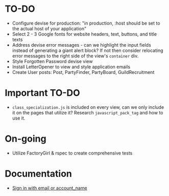 # TO-DO
- Configure devise for production: "in production, :host should be set to the actual host of your application"
- Select 2 - 3 Google fonts for website headers, text, buttons, and title texts
- Address devise error messages - can we highlight the input fields instead of generating a giant alert block? If not then consider relocating error messages to the right side of the view's `container` div.
- Style Forgotten Password devise view
- Install LetterOpener to view and style application emails
- Create User posts: Post, PartyFinder, PartyBoard, GuildRecruitment

# Important TO-DO
- `class_specialization.js` is included on every view, can we only include it on the pages that utilize it? Research `javascript_pack_tag` and how to use it.

# On-going
- Utilize FactoryGirl & rspec to create comprehensive tests

# Documentation
- [Sign in with email or account_name](https://github.com/plataformatec/devise/wiki/How-To:-Allow-users-to-sign-in-using-their-username-or-email-address)
